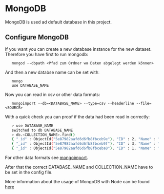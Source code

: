 # MongoDB

MongoDB is used ad default database in this project.

## Configure MongoDB

If you want you can create a new database instance for the new dataset.
Therefore you have first to run mongodb:

```
   mongod --dbpath <Pfad zum Ordner wo Daten abgelegt werden können>
```
   And then a new databse name can be set with:

```
   mongo
   use DATABASE_NAME
```
Now you can read in csv or other data formats:

```
   mongoimport --db=<DATABASE_NAME> --type=csv --headerline --file=<SOURCE>
```
   With a quick check you can proof if the data had been read in correctly:
   
```bash
   > use DATABASE_NAME
   switched to db DATABASE_NAME
   > db.<COLLECTION_NAME>.find()
   { "_id" : ObjectId("5e87982aafd6d6fb8fbceb9e"), "ID" : 2, "Name" : "Muster1", "Land" : "Deutschland" }
   { "_id" : ObjectId("5e87982aafd6d6fb8fbceb9f"), "ID" : 3, "Name" : "Muster2", "Land" : "Schweiz" }
   { "_id" : ObjectId("5e87982aafd6d6fb8fbceba0"), "ID" : 1, "Name" : "Muster13", "Land" : "Schweiz" }
```
   For other data formats see [mongoimport](https://docs.mongodb.com/manual/reference/program/mongoimport/).

After that the correct DATABASE_NAME and COLLECTION_NAME have to be set in the config file.
  
More information about the usage of MongoDB with Node can be found [here](https://docs.mongodb.com/drivers/node) 

